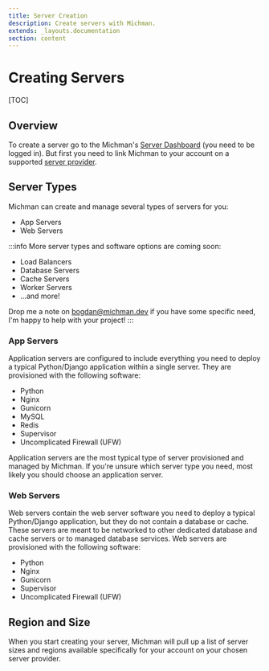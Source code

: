 ```yaml
---
title: Server Creation
description: Create servers with Michman.
extends: _layouts.documentation
section: content
---
```


# Creating Servers

[TOC]

## Overview

To create a server go to the Michman's [Server Dashboard][servers] (you need to be logged in).
But first you need to link Michman to your account on a supported [server provider][docs-providers].



## Server Types

Michman can create and manage several types of servers for you:

- App Servers
- Web Servers

:::info
More server types and software options are coming soon:

- Load Balancers
- Database Servers
- Cache Servers
- Worker Servers
- ...and more!

Drop me a note on [bogdan@michman.dev](mailto:bogdan@michman.dev) if you have some specific need,
I'm happy to help with your project!
:::

### App Servers

Application servers are configured to include everything you need to deploy a typical Python/Django application
within a single server. They are provisioned with the following software:

- Python
- Nginx
- Gunicorn
- MySQL
- Redis
- Supervisor
- Uncomplicated Firewall (UFW)

Application servers are the most typical type of server provisioned and managed by Michman.
If you're unsure which server type you need, most likely you should choose an application server.

### Web Servers

Web servers contain the web server software you need to deploy a typical Python/Django application,
but they do not contain a database or cache.
These servers are meant to be networked to other dedicated database and cache servers or to managed database services.
Web servers are provisioned with the following software:

- Python
- Nginx
- Gunicorn
- Supervisor
- Uncomplicated Firewall (UFW)



## Region and Size

When you start creating your server, Michman will pull up a list of server sizes and regions available specifically
for your account on your chosen server provider.



[servers]: https://michman.dev/servers "Michman Server Dashboard"
[docs-providers]: /servers/providers "Michman Docs Server Providers"
